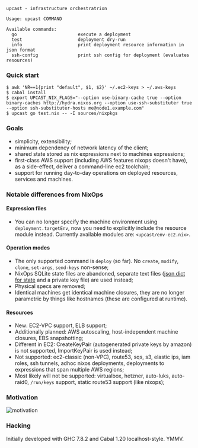 ```console
upcast - infrastructure orchestratrion

Usage: upcast COMMAND

Available commands:
  go                       execute a deployment
  test                     deployment dry-run
  info                     print deployment resource information in json format
  ssh-config               print ssh config for deployment (evaluates resources)
```

### Quick start

```console
$ awk 'NR==1{print "default", $1, $2}' ~/.ec2-keys > ~/.aws-keys
$ cabal install
$ export UPCAST_NIX_FLAGS="--option use-binary-cache true --option binary-caches http://hydra.nixos.org --option use-ssh-substituter true --option ssh-substituter-hosts me@node1.example.com"
$ upcast go test.nix -- -I sources/nixpkgs
```

### Goals

- simplicity, extensibility;
- minimum dependency of network latency of the client;
- shared state stored as nix expressions next to machines expressions;
- first-class AWS support (including AWS features nixops doesn't have), as a side-effect, deliver a command-line ec2 toolchain;
- support for running day-to-day operations on deployed resources, services and machines.

### Notable differences from NixOps

#### Expression files

- You can no longer specify the machine environment using `deployment.targetEnv`, now you need to explicitly include the resource module instead.
  Currently available modules are: `<upcast/env-ec2.nix>`.

#### Operation modes

- The only supported command is `deploy` (so far). No `create`, `modify`, `clone`, `set-args`, `send-keys` non-sense;
- NixOps SQLite state files are abandoned, separate text files ([json dict for state](https://github.com/zalora/upcast/blob/master/src/Upcast/TermSubstitution.hs) and a private key file) are used instead;
- Physical specs are removed;
- Identical machines get identical machine closures, they are no longer parametric by things like hostnames (these are configured at runtime).

#### Resources

- New: EC2-VPC support, ELB support;
- Additionally planned: AWS autoscaling, host-independent machine closures, EBS snapshotting;
- Different in EC2: CreateKeyPair (autogenerated private keys by amazon) is not supported, ImportKeyPair is used instead;
- Not supported: ec2-classic (non-VPC), route53, sqs, s3, elastic ips, iam roles, ssh tunnels, adhoc nixos deployments,
                 deployments to expressions that span multiple AWS regions;
- Most likely will not be supported: virtualbox, hetzner, auto-luks, auto-raid0, `/run/keys` support, static route53 support (like nixops);



### Motivation

![motivation](http://i.imgur.com/HY2Gtk5.png)

### Hacking

Initially developed with GHC 7.8.2 and Cabal 1.20 localhost-style. YMMV.
